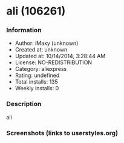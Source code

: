 # ali (106261)

### Information
- Author: iMaxy (unknown)
- Created at: unknown
- Updated at: 10/14/2014, 3:28:44 AM
- License: NO-REDISTRIBUTION
- Category: aliexpress
- Rating: undefined
- Total installs: 135
- Weekly installs: 0


### Description
ali


### Screenshots (links to userstyles.org)



